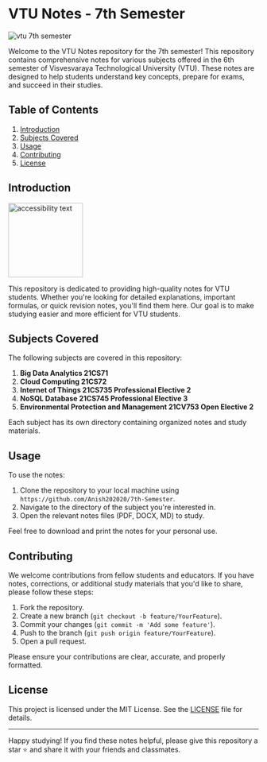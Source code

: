 # VTU Notes - 7th Semester

![vtu 7th semester](https://github.com/Anish202020/Web-Development-Data/blob/main/Videos/7TH%20Semester.gif)




Welcome to the VTU Notes repository for the 7th semester! This repository contains comprehensive notes for various subjects offered in the 6th semester of Visvesvaraya Technological University (VTU). These notes are designed to help students understand key concepts, prepare for exams, and succeed in their studies.

## Table of Contents

1. [Introduction](#introduction)
2. [Subjects Covered](#subjects-covered)
3. [Usage](#usage)
4. [Contributing](#contributing)
5. [License](#license)

## Introduction

<img src="https://upload.wikimedia.org/wikipedia/en/a/a0/Visvesvaraya_Technological_University_logo.png" width="150" height="150" alt="accessibility text">

This repository is dedicated to providing high-quality notes for VTU students. Whether you're looking for detailed explanations, important formulas, or quick revision notes, you'll find them here. Our goal is to make studying easier and more efficient for VTU students.

## Subjects Covered

The following subjects are covered in this repository:

1. **Big Data Analytics 21CS71**
2. **Cloud Computing 21CS72**
3. **Internet of Things 21CS735 Professional Elective 2**
4. **NoSQL Database 21CS745 Professional Elective 3**  
5. **Environmental Protection and Management 21CV753 Open Elective 2**
   

Each subject has its own directory containing organized notes and study materials.

## Usage

To use the notes:

1. Clone the repository to your local machine using `https://github.com/Anish202020/7th-Semester`.
2. Navigate to the directory of the subject you're interested in.
3. Open the relevant notes files (PDF, DOCX, MD) to study.

Feel free to download and print the notes for your personal use.

## Contributing

We welcome contributions from fellow students and educators. If you have notes, corrections, or additional study materials that you'd like to share, please follow these steps:

1. Fork the repository.
2. Create a new branch (`git checkout -b feature/YourFeature`).
3. Commit your changes (`git commit -m 'Add some feature'`).
4. Push to the branch (`git push origin feature/YourFeature`).
5. Open a pull request.

Please ensure your contributions are clear, accurate, and properly formatted.

## License

This project is licensed under the MIT License. See the [LICENSE](LICENSE) file for details.

---

Happy studying! If you find these notes helpful, please give this repository a star ⭐ and share it with your friends and classmates.
